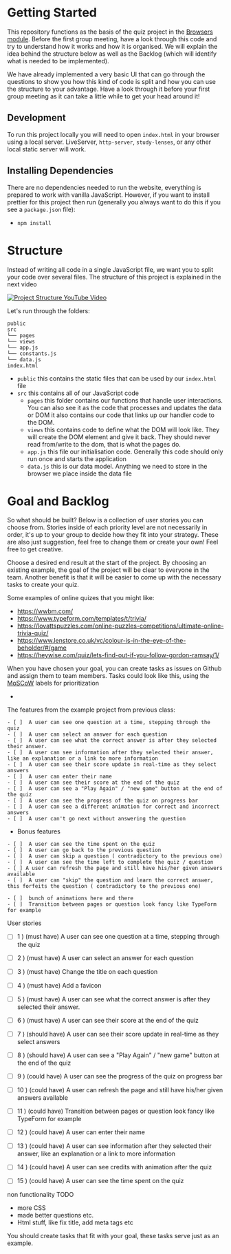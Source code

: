 # Getting Started

This repository functions as the basis of the quiz project in the [Browsers module](https://github.com/HackYourFuture/Browsers). Before the first group meeting, have a look through this code and try to understand how it works and how it is organised. We will explain the idea behind the structure below as well as the Backlog (which will identify what is needed to be implemented).

We have already implemented a very basic UI that can go through the questions to show you how this kind of code is split and how you can use the structure to your advantage. Have a look through it before your first group meeting as it can take a little while to get your head around it!

## Development

To run this project locally you will need to open `index.html` in your browser using a local server. LiveServer, `http-server`, `study-lenses`, or any other local static server will work.

## Installing Dependencies

There are no dependencies needed to run the website, everything is prepared to work with vanilla JavaScript. However, if you want to install prettier for this project then run (generally you always want to do this if you see a `package.json` file):

- `npm install`

# Structure

Instead of writing all code in a single JavaScript file, we want you to split your code over several files.
The structure of this project is explained in the next video

[![Project Structure YouTube Video](https://i.imgur.com/hDcLYFt.png)](https://youtu.be/bysBqtSKBpQ)

Let's run through the folders:

```
public
src
└── pages
└── views
└── app.js
└── constants.js
└── data.js
index.html
```

- `public` this contains the static files that can be used by our `index.html` file
- `src` this contains all of our JavaScript code
  - `pages` this folder contains our functions that handle user interactions. You can also see it as the code that processes and updates the data or DOM
    it also contains our code that links up our handler code to the DOM.
  - `views` this contains code to define what the DOM will look like. They will create the DOM element and give it back. They should never read from/write to the dom, that is what the pages do.
  - `app.js` this file our initialisation code. Generally this code should only run once and starts the application
  - `data.js` this is our data model. Anything we need to store in the browser we place inside the data file

# Goal and Backlog

So what should be built? Below is a collection of user stories you can choose from. Stories inside of each priority level are not necessarily in order, it's up to your group to decide how they fit into your strategy. These are also just suggestion, feel free to change them or create your own! Feel free to get creative.

Choose a desired end result at the start of the project.
By choosing an existing example, the goal of the project will be clear to everyone in the team.
Another benefit is that it will be easier to come up with the necessary tasks to create your quiz.

Some examples of online quizes that you might like:

- https://wwbm.com/
- https://www.typeform.com/templates/t/trivia/
- https://lovattspuzzles.com/online-puzzles-competitions/ultimate-online-trivia-quiz/
- https://www.lenstore.co.uk/vc/colour-is-in-the-eye-of-the-beholder/#/game
- https://heywise.com/quiz/lets-find-out-if-you-follow-gordon-ramsay/1/

When you have chosen your goal, you can create tasks as issues on Github and assign them to team members.
Tasks could look like this, using the [MoSCoW](https://en.wikipedia.org/wiki/MoSCoW_method) labels for prioritization

- 


The features from the example project from previous class:
```
- [ ]  A user can see one question at a time, stepping through the quiz
- [ ]  A user can select an answer for each question
- [ ]  A user can see what the correct answer is after they selected their answer.
- [ ]  A user can see information after they selected their answer, like an explanation or a link to more information
- [ ]  A user can see their score update in real-time as they select answers
- [ ]  A user can enter their name
- [ ]  A user can see their score at the end of the quiz
- [ ]  A user can see a "Play Again" / "new game" button at the end of the quiz
- [ ]  A user can see the progress of the quiz on progress bar
- [ ]  A user can see a different animation for correct and incorrect answers
- [ ]  A user can't go next without answering the question
```

 - Bonus features
 ```
- [ ]  A user can see the time spent on the quiz
- [ ]  A user can go back to the previous question
- [ ]  A user can skip a question ( contradictory to the previous one)
- [ ]  A user can see the time left to complete the quiz / question
- [ ] A user can refresh the page and still have his/her given answers available
- [ ]  A user can "skip" the question and learn the correct answer, this forfeits the question ( contradictory to the previous one)

- [ ]  bunch of animations here and there
- [ ]  Transition between pages or question look fancy like TypeForm for example
```






User stories

- [ ] 1 ) (must have) A user can see one question at a time, stepping through the quiz
- [ ] 2 ) (must have) A user can select an answer for each question
- [ ] 3 ) (must have) Change the title on each question
- [ ] 4 ) (must have) Add a favicon
- [ ] 5 ) (must have) A user can see what the correct answer is after they selected their answer.
- [ ] 6 ) (must have) A user can see their score at the end of the quiz

- [ ] 7 ) (should have) A user can see their score update in real-time as they select answers
- [ ] 8 ) (should have) A user can see a "Play Again" / "new game" button at the end of the quiz

- [ ] 9 ) (could have) A user can see the progress of the quiz on progress bar
- [ ] 10 ) (could have) A user can refresh the page and still have his/her given answers available
- [ ] 11 ) (could have)  Transition between pages or question look fancy like TypeForm for example
- [ ] 12 ) (could have) A user can enter their name
- [ ] 13 ) (could have) A user can see information after they selected their answer, like an explanation or a link to more information
- [ ] 14 ) (could have) A user can see credits with animation after the quiz
- [ ] 15 ) (could have) A user can see the time spent on the quiz


non functionality TODO 
- more CSS
- made better questions etc.
- Html stuff, like fix title, add meta tags etc






You should create tasks that fit with your goal, these tasks serve just as an example.
